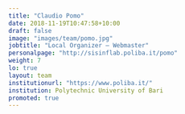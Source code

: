 ```yaml
---
title: "Claudio Pomo"
date: 2018-11-19T10:47:58+10:00
draft: false
image: "images/team/pomo.jpg"
jobtitle: "Local Organizer – Webmaster"
personalpage: "http://sisinflab.poliba.it/pomo"
weight: 7
lo: true
layout: team
institutionurl: "https://www.poliba.it/"
institution: Polytechnic University of Bari
promoted: true
---
```

